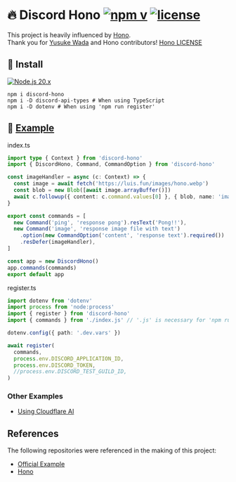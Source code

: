 # 🔥 Discord Hono  [![npm v](https://img.shields.io/npm/v/discord-hono)](https://www.npmjs.com/package/discord-hono) [![license](https://img.shields.io/github/license/luisfun/discord-hono)](https://github.com/LuisFun/discord-hono/blob/main/LICENSE)

This project is heavily influenced by [Hono](https://github.com/honojs/hono).  
Thank you for [Yusuke Wada](https://github.com/yusukebe) and Hono contributors! [Hono LICENSE](https://github.com/honojs/hono/blob/main/LICENSE)

## 🚀 Install

[![Node.js 20.x](https://img.shields.io/badge/Node.js-20.x-%23339933?logo=Node.js)](https://nodejs.org)

```shell
npm i discord-hono
npm i -D discord-api-types # When using TypeScript
npm i -D dotenv # When using 'npm run register'
```

## 📑 [Example](https://github.com/LuisFun/discord-hono-example)

index.ts

```ts
import type { Context } from 'discord-hono'
import { DiscordHono, Command, CommandOption } from 'discord-hono'

const imageHandler = async (c: Context) => {
  const image = await fetch('https://luis.fun/images/hono.webp')
  const blob = new Blob([await image.arrayBuffer()])
  await c.followup({ content: c.command.values[0] }, { blob, name: 'image.webp' })
}

export const commands = [
  new Command('ping', 'response pong').resText('Pong!!'),
  new Command('image', 'response image file with text')
    .option(new CommandOption('content', 'response text').required())
    .resDefer(imageHandler),
]

const app = new DiscordHono()
app.commands(commands)
export default app
```

register.ts

```ts
import dotenv from 'dotenv'
import process from 'node:process'
import { register } from 'discord-hono'
import { commands } from './index.js' // '.js' is necessary for 'npm run register'.

dotenv.config({ path: '.dev.vars' })

await register(
  commands,
  process.env.DISCORD_APPLICATION_ID,
  process.env.DISCORD_TOKEN,
  //process.env.DISCORD_TEST_GUILD_ID,
)
```

### Other Examples

- [Using Cloudflare AI](https://github.com/LuisFun/discord-bot-cloudflare-ai)

## References

The following repositories were referenced in the making of this project:

- [Official Example](https://github.com/discord/cloudflare-sample-app)
- [Hono](https://github.com/honojs/hono)
